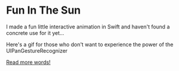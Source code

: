 # Fun In The Sun
I made a fun little interactive animation in Swift and haven't found a concrete use for it yet...


Here's a gif for those who don't want to experience the power of the UIPanGestureRecognizer


[Read more words!](FunSun/FunInTheSun.gif)
